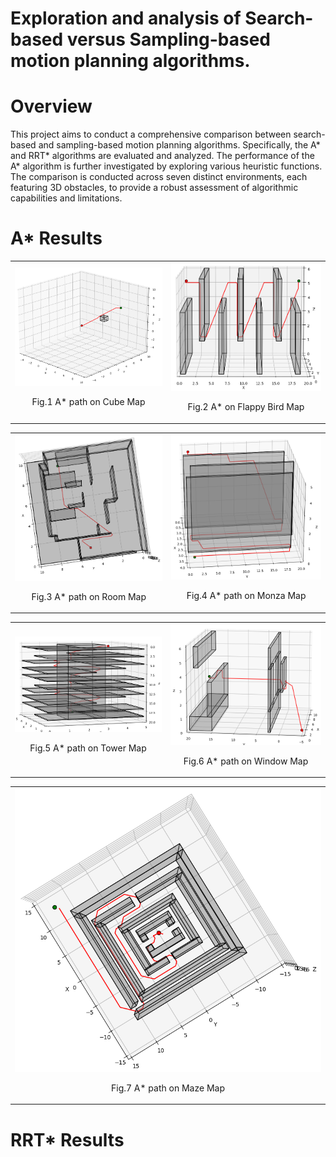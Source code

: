 # Exploration and analysis of Search-based versus Sampling-based motion planning algorithms.

<h1><b> Overview </b></h1>
This project aims to conduct a comprehensive comparison between search-based and sampling-based motion planning algorithms. Specifically, the A* and RRT* algorithms are evaluated and analyzed. The performance of the A* algorithm is further investigated by exploring various heuristic functions. The comparison is conducted across seven distinct environments, each featuring 3D obstacles, to provide a robust assessment of algorithmic capabilities and limitations.


<h1><b> A* Results </b></h1>



<table>
  <tr>
    <td align="center">
      <img src="https://github.com/dhruvtalwar18/motion_planning_algorithms/blob/main/Results/A_star/Cube_e.png" title="A* on Cube Map" style="width: 400px;">
      <br>
      <p align="center">Fig.1 A* path on Cube Map</p>
    </td>
    <td align="center">
      <img src="https://github.com/dhruvtalwar18/motion_planning_algorithms/blob/main/Results/A_star/Flappy_bird_e.png" title="A* on Flappy Bird Map" style="width: 400px;">
      <br>
      <p align="center">Fig.2 A* on Flappy Bird Map</p>
    </td>
  </tr>
</table>
<table>
  <tr>
    <td align="center">
      <img src="https://github.com/dhruvtalwar18/motion_planning_algorithms/blob/main/Results/A_star/Room_e.png" title="A* on Room Map" style="width: 400px;">
      <br>
      <p align="center">Fig.3 A* path on Room Map</p>
    </td>
    <td align="center">
      <img src="https://github.com/dhruvtalwar18/motion_planning_algorithms/blob/main/Results/A_star/Monza_e.png" title="A* on Monza Map" style="width: 400px;">
      <br>
      <p align="center">Fig.4 A* path on Monza Map</p>
    </td>
  </tr>
</table>
<table>
  <tr>
    <td align="center">
      <img src="https://github.com/dhruvtalwar18/motion_planning_algorithms/blob/main/Results/A_star/Tower_e.png" title="A* on Tower Map" style="width: 400px;">
      <br>
      <p align="center">Fig.5 A* path on Tower Map</p>
    </td>
    <td align="center">
      <img src="https://github.com/dhruvtalwar18/motion_planning_algorithms/blob/main/Results/A_star/Window_e.png" title="A* on Window Map" style="width: 400px;">
      <br>
      <p align="center">Fig.6 A* path on Window Map</p>
    </td>
  </tr>
</table>

<table>
  <tr>
    <td align="center">
      <img src="https://github.com/dhruvtalwar18/motion_planning_algorithms/blob/main/Results/A_star/maze_e.png" title="A* on Maze Map">
      <br>
      <p align="center">Fig.7 A* path on Maze Map</p>
    </td>
  </tr>
</table>

<h1><b> RRT* Results </b></h1>










